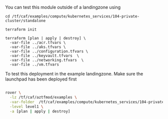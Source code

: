 You can test this module outside of a landingzone using

```
cd /tf/caf/examples/compute/kubernetes_services/104-private-cluster/standalone

terraform init

terraform [plan | apply | destroy] \
  -var-file ../acr.tfvars \
  -var-file ../aks.tfvars \
  -var-file ../configuration.tfvars \
  -var-file ../keyvault.tfvars  \
  -var-file ../networking.tfvars  \
  -var-file ../vm.tfvars

```

To test this deployment in the example landingzone. Make sure the launchpad has been deployed first

```bash

rover \
  -lz /tf/caf/aztfmod/examples \
  -var-folder  /tf/caf/examples/compute/kubernetes_services/104-private-cluster/ \
  -level level1 \
  -a [plan | apply | destroy]

```